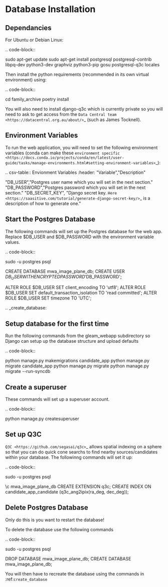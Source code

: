 Database Installation
=====================

Dependancies
------------

For Ubuntu or Debian Linux:

.. code-block::

   sudo apt-get update
   sudo apt-get install postgresql postgresql-contrib libpq-dev python3-dev graphviz python3-pip gosu postgresql-q3c locales

Then install the python requirements (recommended in its own virtual environment) using:

.. code-block::

   cd family_archive
   poetry install

You will also need to install django-q3c which is currently private so you will need to ask to get access from the `Data Central team <https://datacentral.org.au/about/>`_ (such as James Tocknell).

Environment Variables
---------------------

To run the web application, you will need to set the following environment variables (conda can make these `environment specific <https://docs.conda.io/projects/conda/en/latest/user-guide/tasks/manage-environments.html#setting-environment-variables>`_):

.. csv-table:: Envionment Variables
   :header: "Variable","Description"

   "DB_USER","Postgres user name which you will set in the next section."
   "DB_PASSWORD","Postgres password which you will set in the next section."
   "DB_SECRET_KEY", "Django secret key. `Here <https://saasitive.com/tutorial/generate-django-secret-key/>`_ is a description of how to generate one."


Start the Postgres Database
---------------------------

The following commands will set up the Postgres database for the web app. Replace $DB_USER and $DB_PASSWORD with the environment variable values.

.. code-block::

   sudo -u postgres psql

   CREATE DATABASE mwa_image_plane_db;
   CREATE USER $DB_USER WITH ENCRYPTED PASSWORD '$DB_PASSWORD';

   ALTER ROLE $DB_USER SET client_encoding TO 'utf8';
   ALTER ROLE $DB_USER SET default_transaction_isolation TO 'read committed';
   ALTER ROLE $DB_USER SET timezone TO 'UTC';


.. _create_database:

Setup database for the first time
---------------------------------

Run the following commands from the gleam_webapp subdirectory so Django can setup up the database structure and upload defaults

.. code-block::

   python manage.py makemigrations candidate_app
   python manage.py migrate candidate_app
   python manage.py migrate
   python manage.py migrate --run-syncdb


Create a superuser
-------------------

These commands will set up a superuser account.

.. code-block::

   python manage.py createsuperuser

Set up Q3C
----------
`Q3C <https://github.com/segasai/q3c>`_ allows spatial indexing on a sphere so that you can do quick cone searchs to find nearby sources/candidates within your database.
The followinng commands will set it up:


.. code-block::

   sudo -u postgres psql

   \c mwa_image_plane_db
   CREATE EXTENSION q3c;
   CREATE INDEX ON candidate_app_candidate (q3c_ang2ipix(ra_deg, dec_deg));

Delete Postgres Database
------------------------

Only do this is you want to restart the database!

To delete the database use the following commands

.. code-block::

   sudo -u postgres psql

   DROP DATABASE mwa_image_plane_db;
   CREATE DATABASE mwa_image_plane_db;

You will then have to recreate the database using the commands in :ref:`create_database`